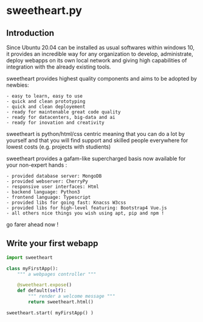 # sweetheart.py

## Introduction

Since Ubuntu 20.04 can be installed as usual softwares within windows 10, it provides an incredible way for any organization to develop, administrate, deploy webapps on its own local network and giving high capabilities of integration with the already existing tools.

sweetheart provides highest quality components and aims to be adopted by newbies:

    - easy to learn, easy to use
    - quick and clean prototyping
    - quick and clean deployement
    - ready for maintenable great code quality
    - ready for datacenters, big-data and ai
    - ready for inovation and creativity

sweetheart is python/html/css centric meaning that you can do a lot by yourself
and that you will find support and skilled people everywhere for lowest costs
(e.g. projects with studients)

sweetheart provides a gafam-like supercharged basis now available for your non-expert hands :

    - provided database server: MongoDB
    - provided webserver: CherryPy
    - responsive user interfaces: Html
    - backend language: Python3
    - frontend language: Typescript
    - provided libs for going fast: Knacss W3css
    - provided libs for high-level featuring: Bootstrap4 Vue.js
    - all others nice things you wish using apt, pip and npm !

go farer ahead now !

## Write your first webapp

``` python
import sweetheart

class myFirstApp():
    """ a webpages controller """

    @sweetheart.expose()
    def default(self):
        """ render a welcome message """
        return sweetheart.html()

sweetheart.start( myFirstApp() )
```